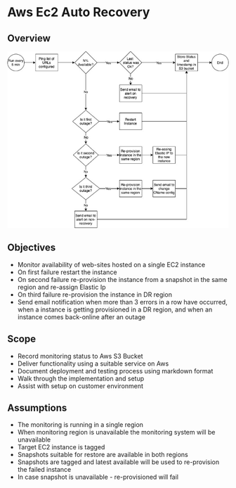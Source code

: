 # Aws Ec2 Auto Recovery

## Overview

![](./docs/overview.jpg)

## Objectives

* Monitor availability of web-sites hosted on a single EC2 instance
* On first failure restart the instance
* On second failure re-provision the instance from a snapshot in the same region and re-assign Elastic Ip
* On third failure re-provision the instance in DR region
* Send email notification when more than 3 errors in a row have occurred, when a instance is getting provisioned in a DR region, and when an instance comes back-online after an outage

## Scope

* Record monitoring status to Aws S3 Bucket
* Deliver functionality using a suitable service on Aws
* Document deployment and testing process using markdown format
* Walk through the implementation and setup
* Assist with setup on customer environment

## Assumptions

* The monitoring is running in a single region
* When monitoring region is unavailable the monitoring system will be unavailable 
* Target EC2 instance is tagged
* Snapshots suitable for restore are available in both regions
* Snapshots are tagged and latest available will be used to re-provision the failed instance
* In case snapshot is unavailable - re-provisioned will fail